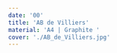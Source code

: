 ```yaml
---
date: '00'
title: 'AB de Villiers'
material: 'A4 | Graphite '
cover: './AB_de_Villiers.jpg'
---
```


